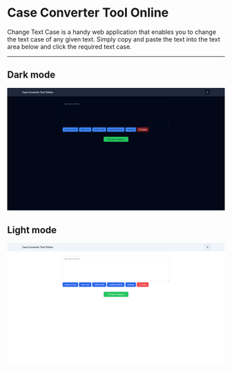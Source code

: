 # Case Converter Tool Online

Change Text Case is a handy web application that enables you to change the text case of any given text. Simply copy and paste the text into the text area below and click the required text case.

---

## Dark mode

![alt text](image.png)

## Light mode

![alt text](image-1.png)
